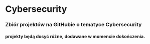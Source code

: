 # Cybersecurity
<h3>Zbiór projektów na GitHubie o tematyce Cybersecurity</h3>
<h4>projekty będą dosyć różne, dodawane w momencie dokończenia.</h4>
